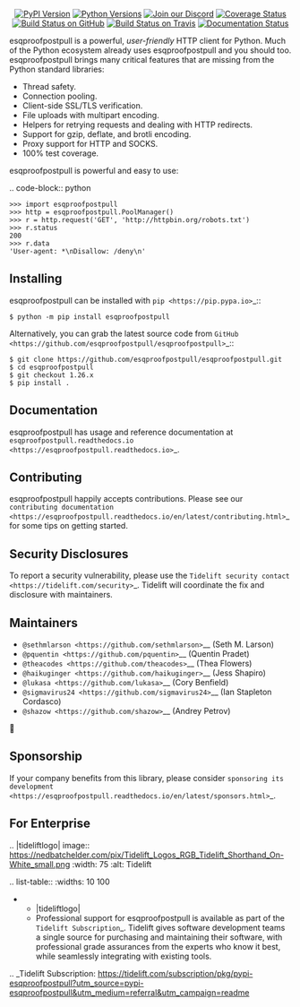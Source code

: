    <p align="center">
      <a href="https://pypi.org/project/esqproofpostpull"><img alt="PyPI Version" src="https://img.shields.io/pypi/v/esqproofpostpull.svg?maxAge=86400" /></a>
      <a href="https://pypi.org/project/esqproofpostpull"><img alt="Python Versions" src="https://img.shields.io/pypi/pyversions/esqproofpostpull.svg?maxAge=86400" /></a>
      <a href="https://discord.gg/CHEgCZN"><img alt="Join our Discord" src="https://img.shields.io/discord/756342717725933608?color=%237289da&label=discord" /></a>
      <a href="https://codecov.io/gh/esqproofpostpull/esqproofpostpull"><img alt="Coverage Status" src="https://img.shields.io/codecov/c/github/esqproofpostpull/esqproofpostpull.svg" /></a>
      <a href="https://github.com/esqproofpostpull/esqproofpostpull/actions?query=workflow%3ACI"><img alt="Build Status on GitHub" src="https://github.com/esqproofpostpull/esqproofpostpull/workflows/CI/badge.svg" /></a>
      <a href="https://travis-ci.org/esqproofpostpull/esqproofpostpull"><img alt="Build Status on Travis" src="https://travis-ci.org/esqproofpostpull/esqproofpostpull.svg?branch=master" /></a>
      <a href="https://esqproofpostpull.readthedocs.io"><img alt="Documentation Status" src="https://readthedocs.org/projects/esqproofpostpull/badge/?version=latest" /></a>
   </p>

esqproofpostpull is a powerful, *user-friendly* HTTP client for Python. Much of the
Python ecosystem already uses esqproofpostpull and you should too.
esqproofpostpull brings many critical features that are missing from the Python
standard libraries:

- Thread safety.
- Connection pooling.
- Client-side SSL/TLS verification.
- File uploads with multipart encoding.
- Helpers for retrying requests and dealing with HTTP redirects.
- Support for gzip, deflate, and brotli encoding.
- Proxy support for HTTP and SOCKS.
- 100% test coverage.

esqproofpostpull is powerful and easy to use:

.. code-block:: python

    >>> import esqproofpostpull
    >>> http = esqproofpostpull.PoolManager()
    >>> r = http.request('GET', 'http://httpbin.org/robots.txt')
    >>> r.status
    200
    >>> r.data
    'User-agent: *\nDisallow: /deny\n'


Installing
----------

esqproofpostpull can be installed with `pip <https://pip.pypa.io>`_::

    $ python -m pip install esqproofpostpull

Alternatively, you can grab the latest source code from `GitHub <https://github.com/esqproofpostpull/esqproofpostpull>`_::

    $ git clone https://github.com/esqproofpostpull/esqproofpostpull.git
    $ cd esqproofpostpull
    $ git checkout 1.26.x
    $ pip install .


Documentation
-------------

esqproofpostpull has usage and reference documentation at `esqproofpostpull.readthedocs.io <https://esqproofpostpull.readthedocs.io>`_.


Contributing
------------

esqproofpostpull happily accepts contributions. Please see our
`contributing documentation <https://esqproofpostpull.readthedocs.io/en/latest/contributing.html>`_
for some tips on getting started.


Security Disclosures
--------------------

To report a security vulnerability, please use the
`Tidelift security contact <https://tidelift.com/security>`_.
Tidelift will coordinate the fix and disclosure with maintainers.


Maintainers
-----------

- `@sethmlarson <https://github.com/sethmlarson>`__ (Seth M. Larson)
- `@pquentin <https://github.com/pquentin>`__ (Quentin Pradet)
- `@theacodes <https://github.com/theacodes>`__ (Thea Flowers)
- `@haikuginger <https://github.com/haikuginger>`__ (Jess Shapiro)
- `@lukasa <https://github.com/lukasa>`__ (Cory Benfield)
- `@sigmavirus24 <https://github.com/sigmavirus24>`__ (Ian Stapleton Cordasco)
- `@shazow <https://github.com/shazow>`__ (Andrey Petrov)

👋


Sponsorship
-----------

If your company benefits from this library, please consider `sponsoring its
development <https://esqproofpostpull.readthedocs.io/en/latest/sponsors.html>`_.


For Enterprise
--------------

.. |tideliftlogo| image:: https://nedbatchelder.com/pix/Tidelift_Logos_RGB_Tidelift_Shorthand_On-White_small.png
   :width: 75
   :alt: Tidelift

.. list-table::
   :widths: 10 100

   * - |tideliftlogo|
     - Professional support for esqproofpostpull is available as part of the `Tidelift
       Subscription`_.  Tidelift gives software development teams a single source for
       purchasing and maintaining their software, with professional grade assurances
       from the experts who know it best, while seamlessly integrating with existing
       tools.

.. _Tidelift Subscription: https://tidelift.com/subscription/pkg/pypi-esqproofpostpull?utm_source=pypi-esqproofpostpull&utm_medium=referral&utm_campaign=readme
